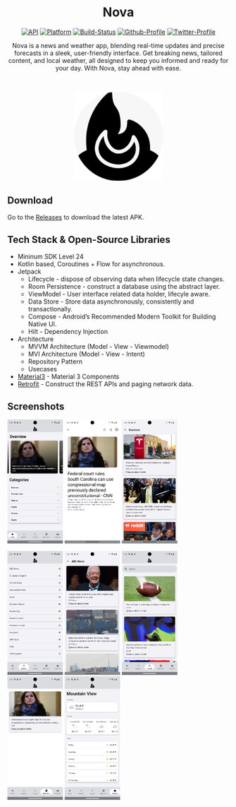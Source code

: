 <h1 align="center">Nova</h1>

<p align="center">
    <a href="https://android-arsenal.com/api?level=24"><img alt="API" src="https://img.shields.io/badge/API-24%2B-orange.svg?style=flat"/></a>
    <a href=""><img alt="Platform" src="https://img.shields.io/badge/platform-Android-green.svg?style=flat"/></a>
    <a href=""><img alt="Build-Status" src="https://shields.io/badge/build-passing-brightgreen?style=flat&logo=github"/></a>
    <a href="https://github.com/NorbertoTaveras"><img alt="Github-Profile" src="https://img.shields.io/badge/Github-NorbertoTaveras-blue?style=flat&logo=github"/></a>
    <a href="https://twitter.com/TaverasN"><img alt="Twitter-Profile" src="https://img.shields.io/badge/Twitter-TaverasN-purple?style=flat&logo=twitter"/></a>
</p>

<p align="center">
Nova is a news and weather app, blending real-time updates and precise forecasts in a sleek, user-friendly interface. Get breaking news, tailored content, and local weather, all designed to keep you informed and ready for your day. With Nova, stay ahead with ease.<br>
</p>
</br>

<p align="center">
    <img src = "https://github.com/NorbertoTaveras/android_nova/blob/main/assets/news_weather_logo_rounded.png" width="40%"/>
</p>

## Download
Go to the [Releases](https://github.com/NorbertoTaveras/android_nova/releases) to download the latest APK.

## Tech Stack & Open-Source Libraries
- Mininum SDK Level 24
- Kotlin based, Coroutines + Flow for asynchronous.
- Jetpack
    - Lifecycle - dispose of observing data when lifecycle state changes.
    - Room Persistence - construct a database using the abstract layer.
    - ViewModel - User interface related data holder, lifecyle aware.
    - Data Store - Store data asynchronously, consistently and transactionally.
    - Compose - Android’s Recommended Modern Toolkit for Building Native UI.
    - Hilt - Dependency Injection
- Architecture
    - MVVM Architecture (Model - View - Viewmodel)
    - MVI Architecture (Model - View - Intent)
    - Repository Pattern
    - Usecases
- [Material3]([https://github.com/material-components/material-components-android](https://m3.material.io/)) - Material 3 Components
- [Retrofit](https://github.com/square/retrofit) - Construct the REST APIs and paging network data.

## Screenshots
<p>
    <img src="/assets/screenshot_1.png" width="25%"/>
    <img src="/assets/screenshot_2.png" width="25%"/>
    <img src="/assets/screenshot_3.png" width="25%"/>
</p>

<p>
    <img src="/assets/screenshot_4.png" width="25%"/>
    <img src="/assets/screenshot_5.png" width="25%"/>
    <img src="/assets/screenshot_6.png" width="25%"/>
    <img src="/assets/screenshot_7.png" width="25%"/>
      <img src="/assets/screenshot_8.png" width="25%"/>
</p>

